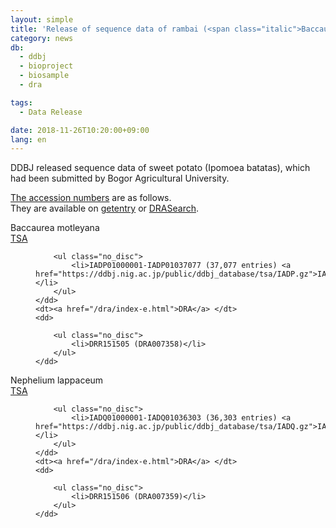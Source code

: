 ```yaml
---
layout: simple
title: 'Release of sequence data of rambai (<span class="italic">Baccaurea motleyana</span>) and rambutan (<span class="italic">Nephelium lappaceum</span>)'
category: news
db:
  - ddbj
  - bioproject
  - biosample
  - dra

tags:
  - Data Release

date: 2018-11-26T10:20:00+09:00
lang: en
---
```


<p>DDBJ released sequence data of sweet potato (<span class="italic">Ipomoea batatas</span>), which had been submitted by Bogor Agricultural University.</p>

<p><a href="/documents/accessions.html">The accession numbers</a> are as follows.<br>They are available on <a href="http://getentry.ddbj.nig.ac.jp/top-e.html">getentry</a> or <a href="http://ddbj.nig.ac.jp/DRASearch/">DRASearch</a>.</p>

<dl>
    <dt><span class="italic">Baccaurea motleyana</span></dt>
    <dt><a href="/ddbj/tsa-e.html">TSA</a></dt>
    <dd>

        <ul class="no_disc">
            <li>IADP01000001-IADP01037077 (37,077 entries) <a href="https://ddbj.nig.ac.jp/public/ddbj_database/tsa/IADP.gz">IADP.gz</a></li>
        </ul>
    </dd>
    <dt><a href="/dra/index-e.html">DRA</a> </dt>
    <dd>

        <ul class="no_disc">
            <li>DRR151505 (DRA007358)</li>
        </ul>
    </dd>
</dl>

<dl class="top_space">
    <dt><span class="italic">Nephelium lappaceum</span></dt>
    <dt><a href="/ddbj/tsa-e.html">TSA</a></dt>
    <dd>

        <ul class="no_disc">
            <li>IADQ01000001-IADQ01036303 (36,303 entries) <a href="https://ddbj.nig.ac.jp/public/ddbj_database/tsa/IADQ.gz">IADQ.gz</a></li>
        </ul>
    </dd>
    <dt><a href="/dra/index-e.html">DRA</a> </dt>
    <dd>

        <ul class="no_disc">
            <li>DRR151506 (DRA007359)</li>
        </ul>
    </dd>
</dl>
